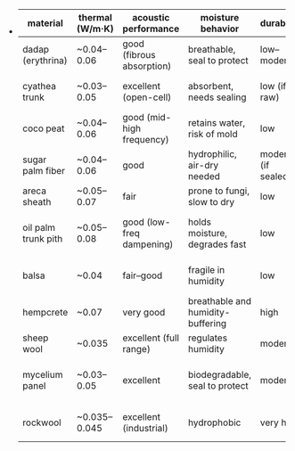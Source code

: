 - | material             | thermal (W/m·K) | acoustic performance      | moisture behavior               | durability        | density (kg/m³) | fire resistance        | sustainability                  |
  |----------------------|------------------|----------------------------|----------------------------------|-------------------|------------------|--------------------------|----------------------------------|
  | dadap (erythrina)    | ~0.04–0.06       | good (fibrous absorption) | breathable, seal to protect     | low–moderate      | 150–250          | moderate (chars)        | very high (fast, local biomass)  |
  | cyathea trunk        | ~0.03–0.05       | excellent (open-cell)     | absorbent, needs sealing        | low (if raw)      | 100–200          | moderate                | high (regrows in wet forests)    |
  | coco peat            | ~0.04–0.06       | good (mid-high frequency) | retains water, risk of mold     | low               | 100–250          | low (smolders)          | very high (waste product)        |
  | sugar palm fiber     | ~0.04–0.06       | good                      | hydrophilic, air-dry needed     | moderate (if sealed) | 120–200        | moderate                | high (local fiber resource)      |
  | areca sheath         | ~0.05–0.07       | fair                      | prone to fungi, slow to dry     | low               | 200–300          | low                     | moderate (leaf waste)            |
  | oil palm trunk pith  | ~0.05–0.08       | good (low-freq dampening) | holds moisture, degrades fast   | low               | 150–250          | low                     | high (abundant waste stream)     |
  | balsa                | ~0.04            | fair–good                 | fragile in humidity             | low               | 120–200          | low                     | moderate (plantation grown)      |
  | hempcrete            | ~0.07            | very good                 | breathable and humidity-buffering | high            | 300–400          | high (lime matrix)      | very high (hemp + lime)          |
  | sheep wool           | ~0.035           | excellent (full range)    | regulates humidity              | moderate          | 30–50            | self-extinguishing       | renewable (animal fiber)         |
  | mycelium panel       | ~0.03–0.05       | excellent                 | biodegradable, seal to protect | moderate          | 40–80            | fire-resistant           | extreme (grown on biomass waste) |
  | rockwool             | ~0.035–0.045     | excellent (industrial)    | hydrophobic                     | very high         | 40–150           | non-combustible          | low (high-energy manufacture)    |